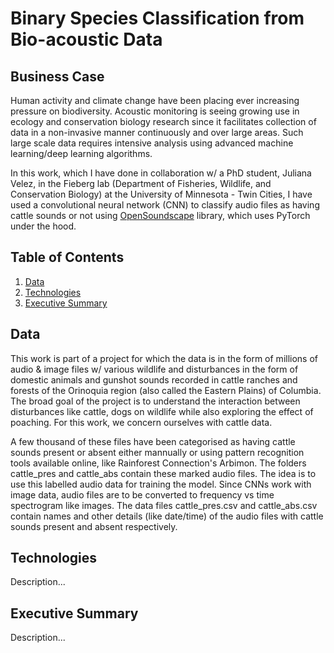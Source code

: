 # Binary Species Classification from Bio-acoustic Data


## Business Case

Human activity and climate change have been placing ever increasing pressure on biodiversity. Acoustic monitoring is seeing growing use in ecology and conservation biology research since it facilitates collection of data in a non-invasive manner continuously and over large areas. Such large scale data requires intensive analysis using advanced machine learning/deep learning algorithms.

In this work, which I have done in collaboration w/ a PhD student, Juliana Velez, in the Fieberg lab (Department of Fisheries, Wildlife, and Conservation Biology) at the University of Minnesota - Twin Cities, I have used a convolutional neural network (CNN) to classify audio files as having cattle sounds or not using [OpenSoundscape](https://github.com/kitzeslab/opensoundscape) library, which uses PyTorch under the hood.


## Table of Contents

1. [ Data ](#data)
2. [ Technologies ](#tex)
3. [ Executive Summary ](#exsum)


<a name="data"></a>
## Data

This work is part of a project for which the data is in the form of millions of audio & image files w/ various wildlife and disturbances in the form of domestic animals and gunshot sounds recorded in cattle ranches and forests of the Orinoquia region (also called the Eastern Plains) of Columbia. The broad goal of the project is to understand the interaction between disturbances like cattle, dogs on wildlife while also exploring the effect of poaching. For this work, we concern ourselves with cattle data.

A few thousand of these files have been categorised as having cattle sounds present or absent either mannually or using pattern recognition tools available online, like Rainforest Connection's Arbimon. The folders cattle_pres and cattle_abs contain these marked audio files. The idea is to use this labelled audio data for training the model. Since CNNs work with image data, audio files are to be converted to frequency vs time spectrogram like images. The data files cattle_pres.csv and cattle_abs.csv contain names and other details (like date/time) of the audio files with cattle sounds present and absent respectively.


<a name="tex"></a>
## Technologies

Description...


<a name="exsum"></a>
## Executive Summary

Description...
